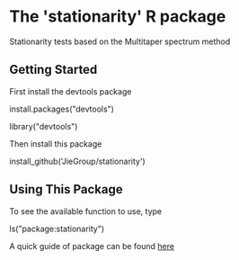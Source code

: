 # The 'stationarity' R package
Stationarity tests based on the Multitaper spectrum method


## Getting Started

First install the devtools package

install.packages("devtools")

library("devtools")

Then install this package

install_github('JieGroup/stationarity')

## Using This Package

To see the available function to use, type 

ls("package:stationarity")

A quick guide of package can be found [here](https://github.com/JieGroup/bc/blob/master/vignettes/introduction.pdf) 

